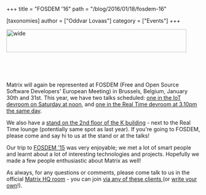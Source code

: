 +++
title = "FOSDEM '16"
path = "/blog/2016/01/18/fosdem-16"

[taxonomies]
author = ["Oddvar Lovaas"]
category = ["Events"]
+++

<img src="http://matrix.org/blog/wp-content/uploads/2016/01/wide.png" alt="wide" width="468" height="60" class="alignleft size-full wp-image-1466" />
<p>&nbsp;</p>
<p>&nbsp;</p>

Matrix will again be represented at FOSDEM (Free and Open Source Software Developers' European Meeting) in Brussels, Belgium, January 30th and 31st. This year, we have two talks scheduled: <a href="https://fosdem.org/2016/schedule/event/deviot15/">one in the IoT devroom on Saturday at noon</a>, and <a href="https://fosdem.org/2016/schedule/event/matrix/">one in the Real Time devroom at 3.10pm the same day</a>.

We also have a <a href="https://fosdem.org/2016/stands/">stand on the 2nd floor of the K building</a> - next to the Real Time lounge (potentially same spot as last year). If you're going to FOSDEM, please come and say hi to us at the stand or at the talks!
 
Our trip to <a href="http://matrix.org/blog/2015/02/04/back-from-fosdem/">FOSDEM '15</a> was very enjoyable; we met a lot of smart people and learnt about a lot of interesting technologies and projects. Hopefully we made a few people enthusiastic about Matrix as well!
 
As always, for any questions or comments, please come talk to us in the official <a href="https://vector.im/beta/#/room/#matrix:matrix.org" title="Matrix HQ room">Matrix HQ room</a> - you can join <a href="http://matrix.org/blog/try-matrix-now/">via any of these clients </a> (or <a href="http://matrix.org/docs/howtos/client-server.html">write your own</a>!).
